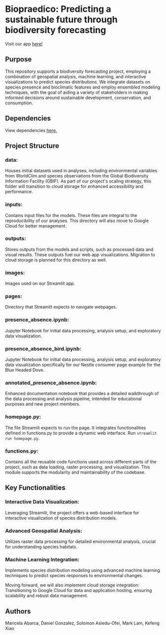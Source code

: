 # Biopraedico: Predicting a sustainable future through biodiversity forecasting  
Visit our app [here!](http://biopraedico.streamlit.app)

## Purpose
This repository supports a biodiversity forecasting project, employing a combination of geospatial analysis, machine learning, and interactive visualizations to predict species distributions. We integrate datasets on species presence and bioclimatic features and employ ensembled modeling techniques, with the goal of aiding a variety of stakeholders in making informed decisions around sustainable development, conservation, and consumption.

## Dependencies  
View dependencies [here.](requirements.txt)

## Project Structure
### data: 
Houses initial datasets used in analyses, including environmental variables from WorldClim and species observations from the Global Biodiversity Information Facility (GBIF). As part of our project's scaling strategy, this folder will transition to cloud storage for enhanced accessibility and performance.

### inputs: 
Contains input files for the models. These files are integral to the reproducibility of our analyses. This directory will also move to Google Cloud for better management.

### outputs: 
Stores outputs from the models and scripts, such as processed data and visual results. These outputs fuel our web app visualizations. Migration to cloud storage is planned for this directory as well.  

### images:  
Images used on our Streamlit app.  

### pages:  
Directory that Streamlit expects to navigate webpages.

### presence_absence.ipynb: 
Jupyter Notebook for initial data processing, analysis setup, and exploratory data visualization.

### presence_absence_bird.ipynb: 
Jupyter Notebook for initial data processing, analysis setup, and exploratory data visualization specifically for our Nestle consumer page example for the Blue Headed Dove.

### annotated_presence_absence.ipynb: 
Enhanced documentation notebook that provides a detailed walkthrough of the data processing and analysis pipeline, intended for educational purposes and new project members.

### homepage.py: 
The file Streamlit expects to run the page. It integrates functionalities defined in functions.py to provide a dynamic web interface. Run `streamlit run homepage.py`.

### functions.py: 
Contains all the reusable code functions used across different parts of the project, such as data loading, raster processing, and visualization. This module supports the modularity and maintainability of the codebase.

## Key Functionalities
### Interactive Data Visualization: 
Leveraging Streamlit, the project offers a web-based interface for interactive visualization of species distribution models.
### Advanced Geospatial Analysis: 
Utilizes raster data processing for detailed environmental analysis, crucial for understanding species habitats.
### Machine Learning Integration: 
Implements species distribution modeling using advanced machine learning techniques to predict species responses to environmental changes.

Moving forward, we will also implement cloud storage integration: Transitioning to Google Cloud for data and application hosting, ensuring scalability and robust data management.


## Authors
Maricela Abarca,
Daniel Gonzalez,
Solomon Asiedu-Ofei,
Mark Lam,
Kefeng Xiao
